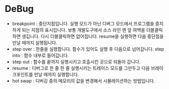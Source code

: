 # DeBug

* breakpoint : 중단지점입니다. 실행 모드가 아닌 디버그 모드에서 프로그램을 중지하게 되는 지점의 표시입니다.
보통 개발도구에서 소스 라인 맨 앞 여백을 더블클릭하면 생깁니다. 다시 더블클릭하면 없어집니다. resume을 실행하면 다음 중단점을 만날 때까지 실행됩니다.
* step over : 한줄을 실행합니다. 함수가 있어도 실행 후 다음으로 넘어갑니다.
step into : 함수 내부로 들어갑니다.
* step out : 함수를 끝까지 실행시키고 호출시킨 곳으로 되돌아 갑니다.
* resume : 디버그로 한 줄 한 줄 실행시키는 트레이스 모드를 그만두고 다음 브레이크포인트를 만날 때까지 실행합니다.
* hot swap : 디버깅 중의 메모리의 값을 변경해서 시뮬레이션하는 방법입니다.
